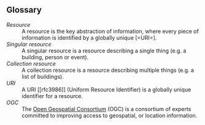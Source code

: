 ## Glossary

<dl>
  <dt>
    <dfn>Resource</dfn>
  </dt>
  <dd>
    A resource is the key abstraction of information, where every piece of information is identified by a globally unique [=URI=].
  </dd>
  <dt>
    <dfn>Singular resource</dfn>
  </dt>
  <dd>
    A singular resource is a resource describing a single thing (e.g. a building, person or event).
  </dd>
  <dt>
    <dfn>Collection resource</dfn>
  </dt>
  <dd>
    A collection resource is a resource describing multiple things (e.g. a list of buildings).
  </dd>
  <dt>
    <dfn>URI</dfn>
  </dt>
  <dd>
    A URI [[rfc3986]] (Uniform Resource Identifier) is a globally unique identifier for a resource.
  </dd>
  <dt>
    <dfn>OGC</dfn>
  </dt>
  <dd>
    The <a href="https://www.ogc.org/">Open Geospatial Consortium</a> (OGC) is a consortium of experts committed to improving access to geospatial, or location information.
  </dd>
</dl>
